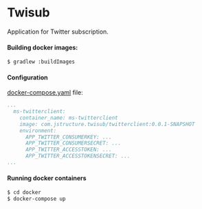 Twisub
======

Application for Twitter subscription.


#### Building docker images:

```sh
$ gradlew :buildImages
```

#### Configuration

[docker-compose.yaml](docker/docker-compose.yaml) file:

```yaml
...
  ms-twitterclient:
    container_name: ms-twitterclient
    image: com.jstructure.twisub/twitterclient:0.0.1-SNAPSHOT
    environment:
      APP_TWITTER_CONSUMERKEY: ...
      APP_TWITTER_CONSUMERSECRET: ...
      APP_TWITTER_ACCESSTOKEN: ...
      APP_TWITTER_ACCESSTOKENSECRET: ...
...
```

#### Running docker containers

```sh
$ cd docker
$ docker-compose up
```
